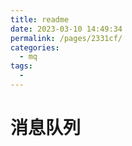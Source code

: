 ```yaml
---
title: readme
date: 2023-03-10 14:49:34
permalink: /pages/2331cf/
categories:
  - mq
tags:
  - 
---
```

# 消息队列
